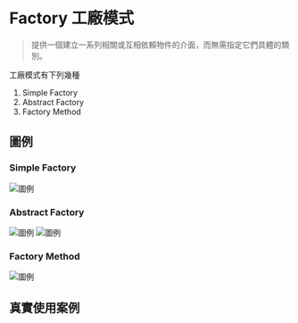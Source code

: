 # Factory 工廠模式
> 提供一個建立一系列相關或互相依賴物件的介面，而無需指定它們具體的類別。

工廠模式有下列幾種
1. Simple Factory
1. Abstract Factory
1. Factory Method

## 圖例
### Simple Factory
![圖例](./resources/SimpleFactory.puml)

### Abstract Factory
![圖例](./resources/AbstractFactory_cars.puml)
![圖例](./resources/AbstractFactory_drawRectangle.puml)

### Factory Method
![圖例](./resources/FactoryMethod_editor.puml)

## 真實使用案例
